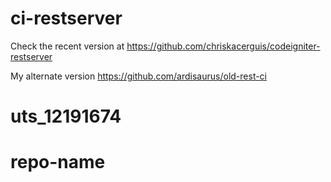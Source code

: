 # ci-restserver
Check the recent version at https://github.com/chriskacerguis/codeigniter-restserver

My alternate version https://github.com/ardisaurus/old-rest-ci
# uts_12191674
# repo-name
